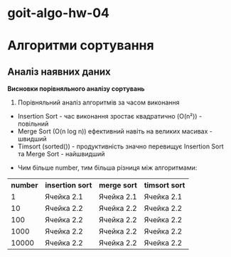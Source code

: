 # goit-algo-hw-04
# Алгоритми сортування
## Аналіз наявних даних

__Висновки порівняльного аналізу сортувань__

1. Порівняльний аналіз алгоритмів за часом виконання
  - Insertion Sort - час виконання зростає квадратично (O(n²)) - повільний
  - Merge Sort (O(n log n)) ефективний навіть на великих масивах - швидший
  - Timsort (sorted())  - продуктивність значно перевищує Insertion Sort та Merge Sort - найшвидший

  * Чим більше number, тим більша різниця між алгоритмами:


<table>
    <tr>
        <th> number </th>
        <th> insertion sort </th>
        <th> merge sort </th>
        <th> timsort sort </th>
    </tr>
    <tr>
        <td> 1 </td>
        <td>Ячейка 2.1</td>
        <td>Ячейка 2.1</td>
        <td>Ячейка 2.1</td>
    </tr>
    <tr>
        <td> 10 </td>
        <td>Ячейка 2.2</td>
        <td>Ячейка 2.2</td>
        <td>Ячейка 2.2</td>
    </tr>
    <tr>
        <td> 100 </td>
        <td>Ячейка 2.2</td>
        <td>Ячейка 2.2</td>
        <td>Ячейка 2.2</td>
    </tr>
    <tr>
        <td> 1000 </td>
        <td>Ячейка 2.2</td>
        <td>Ячейка 2.2</td>
        <td>Ячейка 2.2</td>
    </tr>
    <tr>
        <td> 10000 </td>
        <td>Ячейка 2.2</td>
        <td>Ячейка 2.2</td>
        <td>Ячейка 2.2</td>
    </tr>
</table>